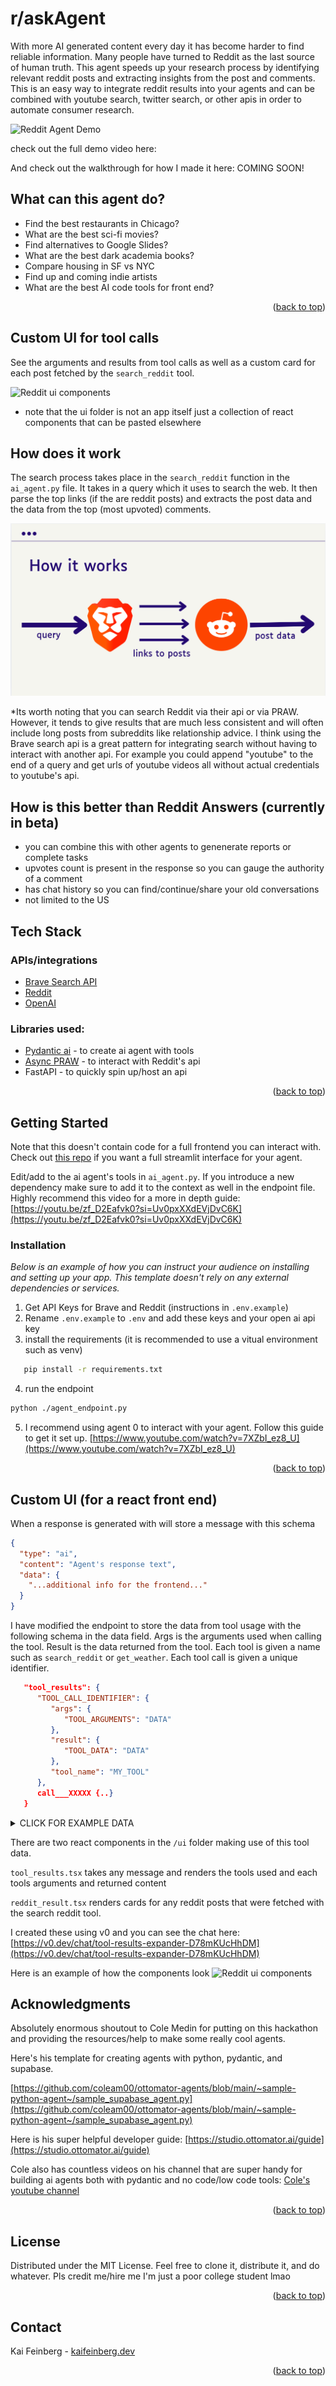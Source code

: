 <!-- Improved compatibility of back to top link: See: https://github.com/othneildrew/Best-README-Template/pull/73 -->
<a id="readme-top"></a>

# r/askAgent
<!-- ABOUT THE PROJECT -->
With more AI generated content every day it has become harder to find reliable information. Many people have turned to Reddit as the last source of human truth. This agent speeds up your research process by identifying relevant reddit posts and extracting insights from the post and comments. This is an easy way to integrate reddit results into your agents and can be combined with youtube search, twitter search, or other apis in order to automate consumer research.

![Reddit Agent Demo](public/reddit_agent_demo.gif)

check out the full demo video here: [](link)

And check out the walkthrough for how I made it here: COMING SOON!


## What can this agent do?

* Find the best restaurants in Chicago?
* What are the best sci-fi movies?
* Find alternatives to Google Slides?
* What are the best dark academia books?
* Compare housing in SF vs NYC
* Find up and coming indie artists
* What are the best AI code tools for front end?

<p align="right">(<a href="#readme-top">back to top</a>)</p>


## Custom UI for tool calls

See the arguments and results from tool calls as well as a custom card for each post fetched by the `search_reddit` tool.

![Reddit ui components](public/reddit_ui_components.gif)

* note that the ui folder is not an app itself just a collection of react components that can be pasted elsewhere

## How does it work

The search process takes place in the `search_reddit` function in the `ai_agent.py` file. It takes in a query which it uses to search the web. It then parse the top links (if the are reddit posts) and extracts the post data and the data from the top (most upvoted) comments.

![How it works](public/how_it_works.png)


*Its worth noting that you can search Reddit via their api or via PRAW. However, it tends to give results that are much less consistent and will often include long posts from subreddits like relationship advice. I think using the Brave search api is a great pattern for integrating search without having to interact with another api. For example you could append "youtube" to the end of a query and get urls of youtube videos all without actual credentials to youtube's api.


## How is this better than Reddit Answers (currently in beta)

* you can combine this with other agents to genenerate reports or complete tasks
* upvotes count is present in the response so you can gauge the authority of a comment
* has chat history so you can find/continue/share your old conversations
* not limited to the US


## Tech Stack

### APIs/integrations
* [Brave Search API](https://brave.com/search/api/)
* [Reddit](https://www.reddit.com/dev/api/) 
* [OpenAI](https://platform.openai.com/docs/overview)

### Libraries used:

* [Pydantic ai](https://github.com/pydantic/pydantic-ai) - to create ai agent with tools
* [Async PRAW](https://asyncpraw.readthedocs.io/en/stable/index.html) - to interact with Reddit's api
* FastAPI - to quickly spin up/host an api


<p align="right">(<a href="#readme-top">back to top</a>)</p>



<!-- GETTING STARTED -->
## Getting Started

Note that this doesn't contain code for a full frontend you can interact with. Check out [this repo](https://github.com/kai-feinberg/reddit-agent) if you want a full streamlit interface for your agent.

Edit/add to the ai agent's tools in `ai_agent.py`. If you introduce a new dependency make sure to add it to the context as well in the endpoint file. Highly recommend this video for a more in depth guide: [https://youtu.be/zf_D2Eafvk0?si=Uv0pxXXdEVjDvC6K](https://youtu.be/zf_D2Eafvk0?si=Uv0pxXXdEVjDvC6K)


### Installation

_Below is an example of how you can instruct your audience on installing and setting up your app. This template doesn't rely on any external dependencies or services._

1. Get API Keys for Brave and Reddit (instructions in `.env.example`)
2. Rename `.env.example` to `.env` and add these keys and your open ai api key
3. install the requirements (it is recommended to use a vitual environment such as venv)
```sh
   pip install -r requirements.txt
```
4. run the endpoint
```sh 
python ./agent_endpoint.py
```
5. I recommend using agent 0 to interact with your agent. Follow this guide to get it set up. [https://www.youtube.com/watch?v=7XZbI_ez8_U](https://www.youtube.com/watch?v=7XZbI_ez8_U)


<p align="right">(<a href="#readme-top">back to top</a>)</p>

## Custom UI (for a react front end)
When a response is generated with will store a message with this schema

```json
{
  "type": "ai",
  "content": "Agent's response text",
  "data": {
    "...additional info for the frontend..."
  }
}
```

I have modified the endpoint to store the data from tool usage with the following schema in the data field. Args is the arguments used when calling the tool.
Result is the data returned from the tool. Each tool is given a name such as `search_reddit` or `get_weather`. Each tool call is given a unique identifier.

```json
   "tool_results": {
      "TOOL_CALL_IDENTIFIER": {
         "args": {
            "TOOL_ARGUMENTS": "DATA"
         },
         "result": {
            "TOOL_DATA": "DATA"
         },
         "tool_name": "MY_TOOL"
      },
      call___XXXXX {..}
   }
```

<!-- Start of Selection -->
<details>
  <summary>CLICK FOR EXAMPLE DATA</summary>

  ```json
  "tool_results": {
      "call_0tNO9fe3yKtsWQnM5jq406xr": {
        "args": {
          "query": "minecraft"
        },
        "result": {
          "subreddits": ["Minecraft", "MinecraftMemes", "MinecraftBuddies", "Minecraftbuilds", "teenagers"]
        },
        "tool_name": "find_subreddits"
      },
      "call_1xYZ9ab3cDtsWQnM5jq406yz": {
        "args": {
          "city": "New York",
          "date": "2023-05-15"
        },
        "result": {
          "temperature": 72,
          "conditions": "Partly cloudy",
          "humidity": 65
        },
        "tool_name": "get_weather"
      }
  }
  ```

</details>


There are two react components in the `/ui` folder making use of this tool data.

`tool_results.tsx` takes any message and renders the tools used and each tools arguments and returned content

`reddit_result.tsx` renders cards for any reddit posts that were fetched with the search reddit tool.

I created these using v0 and you can see the chat here: [https://v0.dev/chat/tool-results-expander-D78mKUcHhDM](https://v0.dev/chat/tool-results-expander-D78mKUcHhDM)

Here is an example of how the components look
![Reddit ui components](public/reddit_ui_components.gif)


<!-- ACKNOWLEDGMENTS -->
## Acknowledgments

Absolutely enormous shoutout to Cole Medin for putting on this hackathon and providing the resources/help to make some really cool agents.

Here's his template for creating agents with python, pydantic, and supabase.

[https://github.com/coleam00/ottomator-agents/blob/main/~sample-python-agent~/sample_supabase_agent.py](https://github.com/coleam00/ottomator-agents/blob/main/~sample-python-agent~/sample_supabase_agent.py)

Here is his super helpful developer guide:
[https://studio.ottomator.ai/guide](https://studio.ottomator.ai/guide)

Cole also has countless videos on his channel that are super handy for building ai agents both with pydantic and no code/low code tools:
[Cole's youtube channel](https://www.youtube.com/@ColeMedin)

<p align="right">(<a href="#readme-top">back to top</a>)</p>


<!-- LICENSE -->
## License

Distributed under the MIT License. Feel free to clone it, distribute it, and do whatever. Pls credit me/hire me I'm just a poor college student lmao

<p align="right">(<a href="#readme-top">back to top</a>)</p>



<!-- CONTACT -->
## Contact

Kai Feinberg - [kaifeinberg.dev](https://www.kaifeinberg.dev/)


<p align="right">(<a href="#readme-top">back to top</a>)</p>





